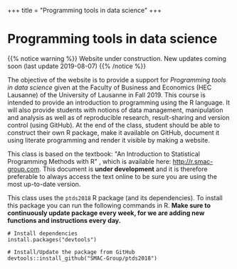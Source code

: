 +++
title = "Programming tools in data science"
+++

# Programming tools in data science

{{% notice warning %}}
Website under construction.
New updates coming soon (last update 2019-08-07)
{{% /notice %}}

The objective of the website is to provide a support for *Programming tools in data science* given at the Faculty of Business and Economics (HEC Lausanne) of the University of Lausanne in Fall 2019. This course is intended to provide an introduction to programming using the R language. It will also provide students with notions of data management, manipulation and analysis as well as of reproducible research, result-sharing and version control (using GitHub). At the end of the class, student should be able to construct their own R package, make it available on GitHub, document it using literate programming and render it visible by making a website.

This class is based on the textbook: "An Introduction to Statistical Programming Methods with R" , which is available here: <http://r.smac-group.com>. This document is **under development** and it is therefore preferable to always access the text online to be sure you are using the most up-to-date version.

This class uses the `ptds2018` R package (and its dependencies). To install this package you can run the following commands in R. **Make sure to continuously update package every week, for we are adding new functions and instructions every day.**

```{toml}
# Install dependencies
install.packages("devtools")

# Install/Update the package from GitHub
devtools::install_github("SMAC-Group/ptds2018")
```
